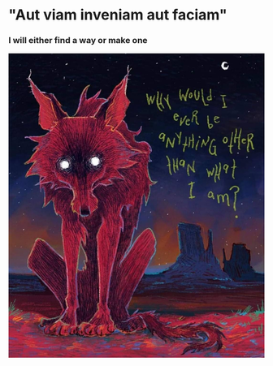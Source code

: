 # "Aut viam inveniam aut faciam"
### I will either find a way or make one
<img src= "https://raw.githubusercontent.com/EBThomp/EBThomp.github.io/refs/heads/main/IMG_1404.JPG" alt="">



